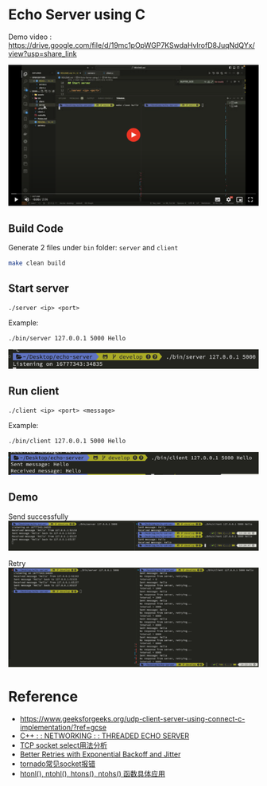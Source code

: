 # Echo Server using C

Demo video : https://drive.google.com/file/d/19mc1pOpWGP7KSwdaHvlrofD8JuqNdQYx/view?usp=share_link

[![demo.mp4](assets/images/demo.png)](https://drive.google.com/file/d/19mc1pOpWGP7KSwdaHvlrofD8JuqNdQYx/preview)

## Build Code
Generate 2 files under `bin` folder: `server` and `client`

```sh
make clean build
```

## Start server

`./server <ip> <port>`

Example:
```sh
./bin/server 127.0.0.1 5000 Hello
```

![server](assets/images/server.png)
## Run client

`./client <ip> <port> <message>`

Example:
```sh
./bin/client 127.0.0.1 5000 Hello
```
![client](assets/images/client.png)

## Demo

Send successfully
![demo-send](assets/images/demo-send.png)

Retry
![demo-retry](assets/images/demo-retry.png)

# Reference
* https://www.geeksforgeeks.org/udp-client-server-using-connect-c-implementation/?ref=gcse
* [C++ : : NETWORKING : : THREADED ECHO SERVER](https://cppsecrets.com/users/2194110105107104105108981049711648504964103109971051084699111109/C00-Networking-Threaded-echo-server.php)
* [TCP socket select用法分析](https://blog.csdn.net/u014530704/article/details/72833186)
* [Better Retries with Exponential Backoff and Jitter](https://www.baeldung.com/resilience4j-backoff-jitter)
* [tornado常见socket报错](https://www.jianshu.com/p/a7762d8c9973)
* [htonl(), ntohl(), htons(), ntohs() 函数具体应用](https://blog.csdn.net/u010355144/article/details/44964181)